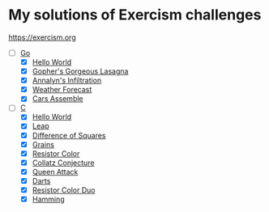 # My solutions of Exercism challenges

<https://exercism.org>

- [ ] [Go](https://exercism.org/tracks/go)
  - [x] [Hello World](https://exercism.org/tracks/go/exercises/hello-world)
  - [x] [Gopher's Gorgeous Lasagna](https://exercism.org/tracks/go/exercises/lasagna)
  - [x] [Annalyn's Infiltration](https://exercism.org/tracks/go/exercises/annalyns-infiltration)
  - [x] [Weather Forecast](https://exercism.org/tracks/go/exercises/weather-forecast)
  - [x] [Cars Assemble](https://exercism.org/tracks/go/exercises/cars-assemble)
- [ ] [C](https://exercism.org/tracks/c)
  - [x] [Hello World](https://exercism.org/tracks/c/exercises/hello-world)
  - [x] [Leap](https://exercism.org/tracks/c/exercises/leap)
  - [x] [Difference of Squares](https://exercism.org/tracks/c/exercises/difference-of-squares)
  - [x] [Grains](https://exercism.org/tracks/c/exercises/grains)
  - [x] [Resistor Color](https://exercism.org/tracks/c/exercises/resistor-color)
  - [x] [Collatz Conjecture](https://exercism.org/tracks/c/exercises/collatz-conjecture)
  - [x] [Queen Attack](https://exercism.org/tracks/c/exercises/queen-attack)
  - [x] [Darts](https://exercism.org/tracks/c/exercises/darts)
  - [x] [Resistor Color Duo](https://exercism.org/tracks/c/exercises/resistor-color-duo)
  - [x] [Hamming](https://exercism.org/tracks/c/exercises/hamming)
